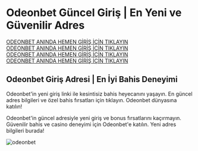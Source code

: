 <!DOCTYPE html>
<html lang="tr">
<head>
    <meta charset="UTF-8">
    <meta name="viewport" content="width=device-width, initial-scale=1.0">
</head>
<body>
    <h1>Odeonbet Güncel Giriş | En Yeni ve Güvenilir Adres</h1>
    <p>
        <a href="https://urlgit.com/odeonbet-giris">ODEONBET ANINDA HEMEN GİRİŞ İÇİN TIKLAYIN</a><br>
        <a href="https://urlgit.com/odeonbet-giris">ODEONBET ANINDA HEMEN GİRİŞ İÇİN TIKLAYIN</a><br>
        <a href="https://urlgit.com/odeonbet-giris">ODEONBET ANINDA HEMEN GİRİŞ İÇİN TIKLAYIN</a><br>
        <a href="https://urlgit.com/odeonbet-giris">ODEONBET ANINDA HEMEN GİRİŞ İÇİN TIKLAYIN</a>
    </p>
    <h2>Odeonbet Giriş Adresi | En İyi Bahis Deneyimi</h2>
    <p>
        Odeonbet'in yeni giriş linki ile kesintisiz bahis heyecanını yaşayın. En güncel adres bilgileri ve özel bahis fırsatları için tıklayın. Odeonbet dünyasına katılın!
    </p>
    <p>
        Odeonbet'in güncel adresiyle yeni giriş ve bonus fırsatlarını kaçırmayın. Güvenilir bahis ve casino deneyimi için Odeonbet'e katılın. Yeni adres bilgileri burada!
    </p>
    <p>
        <img src="https://pbs.twimg.com/profile_images/1820123723673825282/8mdZrVkP_400x400.jpg" alt="odeonbet">
    </p>
</body>
</html>

